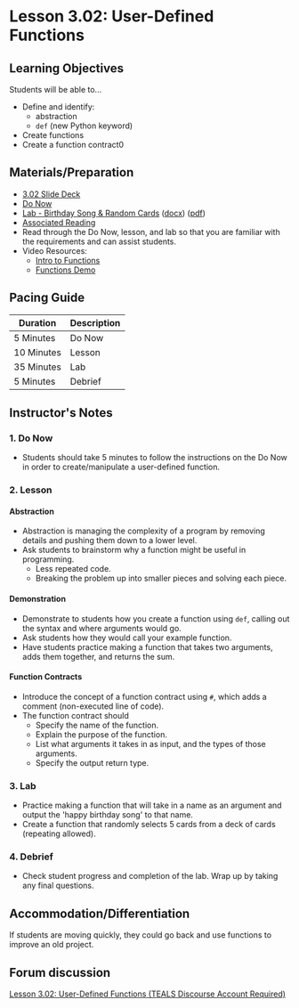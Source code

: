 # Lesson 3.02: User-Defined Functions

## Learning Objectives

Students will be able to...

* Define and identify:
  * abstraction
  * `def` (new Python keyword)
* Create functions
* Create a function contract0

## Materials/Preparation

* [3.02 Slide Deck](https://github.com/TEALSK12/2nd-semester-introduction-to-computer-science/raw/master/units/3_unit/slidedecks/Intro%20Python%203.02%20TEALS.pptx)
* [Do Now][]
* [Lab - Birthday Song & Random Cards][] ([docx][]) ([pdf][])
* [Associated Reading](https://tealsk12.github.io/2nd-semester-introduction-to-computer-science/readings.md#associatedreadings/3.2)
* Read through the Do Now, lesson, and lab so that you are familiar with the requirements and can assist students.
* Video Resources:
  * [Intro to Functions](https://youtu.be/nrCAxXfRU28)
  * [Functions Demo](https://youtu.be/C9ZEGqGHXms)

## Pacing Guide

| **Duration**   | **Description** |
| ---------- | ----------- |
| 5 Minutes  | Do Now      |
| 10 Minutes | Lesson      |
| 35 Minutes | Lab         |
| 5 Minutes  | Debrief     |

## Instructor's Notes

### 1. Do Now

* Students should take 5 minutes to follow the instructions on the Do Now in order to create/manipulate a user-defined function.  

### 2. Lesson

#### Abstraction

* Abstraction is managing the complexity of a program by removing details and pushing them down to a lower level.
* Ask students to brainstorm why a function might be useful in programming.
  * Less repeated code.
  * Breaking the problem up into smaller pieces and solving each piece.

#### Demonstration

* Demonstrate to students how you create a function using `def`, calling out the syntax and where arguments would go.
* Ask students how they would call your example function.
* Have students practice making a function that takes two arguments, adds them together, and returns the sum.

#### Function Contracts

* Introduce the concept of a function contract using `#`, which adds a comment (non-executed line of code).
* The function contract should
  * Specify the name of the function.
  * Explain the purpose of the function.
  * List what arguments it takes in as input, and the types of those arguments.
  * Specify the output return type.

### 3. Lab

* Practice making a function that will take in a name as an argument and output the 'happy birthday song' to that name.
* Create a function that randomly selects 5 cards from a deck of cards (repeating allowed).

### 4. Debrief

* Check student progress and completion of the lab. Wrap up by taking any final questions.

## Accommodation/Differentiation

If students are moving quickly, they could go back and use functions to improve an old project.

## Forum discussion

[Lesson 3.02: User-Defined Functions (TEALS Discourse Account Required)](https://forums.tealsk12.org/c/2nd-semester-unit-3-functions/lesson-3-02-user-defined-functions)
  
[Do Now]:do_now.md
[Lab - Birthday Song & Random Cards]:lab.md
[pdf]: https://github.com/TEALSK12/2nd-semester-introduction-to-computer-science/raw/master/units/3_unit/02_lesson/lab.pdf
[docx]: https://github.com/TEALSK12/2nd-semester-introduction-to-computer-science/raw/master/units/3_unit/02_lesson/lab.docx

